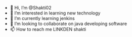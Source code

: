 - 👋 Hi, I’m @Shakti02
- 👀 I’m interested in learning new technology
- 🌱 I’m currently learning jenkins
- 💞️ I’m looking to collaborate on java developing software
- 📫 How to reach me LINKDEN shakti

<!---
Shakti02/Shakti02 is a ✨ special ✨ repository because its `README.md` (this file) appears on your GitHub profile.
You can click the Preview link to take a look at your changes.
--->
